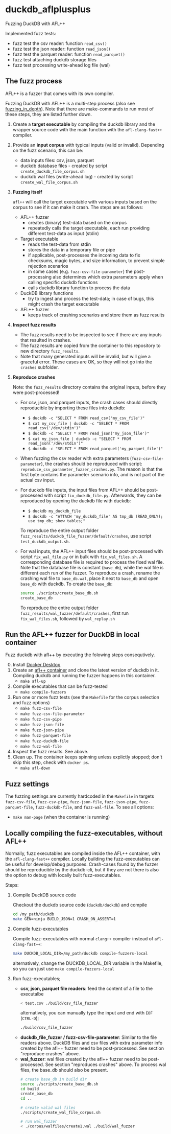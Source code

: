 # duckdb_aflplusplus
Fuzzing DuckDB with AFL++

Implemented fuzz tests:
- fuzz test the csv reader: function `read_csv()`
- fuzz test the json reader: function `read_json()`
- fuzz test the parquet reader: function `read_parquet()`
- fuzz test attaching duckdb storage files
- fuzz test processing write-ahead log file (wal)

## The fuzz process
AFL++ is a fuzzer that comes with its own compiler.

Fuzzing DuckDB with AFL++ is a multi-step process
(also see [fuzzing_in_depth](https://github.com/AFLplusplus/AFLplusplus/blob/stable/docs/fuzzing_in_depth.md#a-selecting-the-best-afl-compiler-for-instrumenting-the-target)). Note that there are make-commands to run most of these steps, they are listed further down.
1. Create a **target executable** by compiling the duckdb library and the wrapper source code with the main function with the `afl-clang-fast++` compiler.
2. Provide an **input corpus** with typical inputs (valid or invalid). Depending on the fuzz scenario, this can be:
    - data inputs files: csv, json, parquet
    - duckdb database files - created by script `create_duckdb_file_corpus.sh`
    - duckdb wal files (write-ahead log) - created by script `create_wal_file_corpus.sh`
3. **Fuzzing itself**

    `afl++` will call the target executable with various inputs based on the corpus to see if it can make it crash. The steps are as follows:
    - AFL++ fuzzer
        - creates (binary) test-data based on the corpus
        - repeatedly calls the target executable, each run providing different test-data as input (stdin)
    - Target executable
        - reads the test-data from stdin
        - stores the data in a temporary file or pipe
        - if applicable, post-processes the incoming data to fix checksums, magic bytes, and size information, to prevent simple rejection scenarios
        - in some cases (e.g. `fuzz-csv-file-parameter`) the post-processing also determines which extra parameters apply when calling specific duckdb functions
        - calls duckdb library function to process the data
    - DuckDB library functions
        - try to ingest and process the test-data; in case of bugs, this might crash the target executable
    - AFL++ fuzzer
        - keeps track of crashing scenarios and store them as fuzz results

4. **Inspect fuzz results**

    - The fuzz results need to be inspected to see if there are any inputs that resulted in crashes.
    - The fuzz results are copied from the container to this repository to new directory `fuzz_results`.
    - Note that many generated inputs will be invalid, but will give a graceful error. These cases are OK, so they will not go into the `crashes` subfolder.

4. **Reproduce crashes**

    Note: the `fuzz_results` directory contains the original inputs, before they were post-processed!
    - For csv, json, and parquet inputs, the crash cases should directly reproducible by importing these files into duckdb:
        - `$ duckdb -c "SELECT * FROM read_csv('my_csv_file')"`
        - `$ cat my_csv_file | duckdb -c "SELECT * FROM read_csv('/dev/stdin')"`
        - `$ duckdb -c "SELECT * FROM read_json('my_json_file')"`
        - `$ cat my_json_file | duckdb -c "SELECT * FROM read_json('/dev/stdin')"`
        - `$ duckdb -c "SELECT * FROM read_parquet('my_parquet_file')"`
    - When fuzzing the csv reader with extra parameters (`fuzz-csv-file-parameter`), the crashes should be reproduced with script: `reproduce_csv_parameter_fuzzer_crashes.py`. The reason is that the first byte contains the parameter scenario info, and is not part of the actual csv input.
    - For duckdb file inputs, the input files from AFL++ should be post-processed with script `fix_duckdb_file.py`. Afterwards, they can be reproduced by opening the duckdb file with duckdb:
        - `$ duckdb my_duckdb_file`
        - `$ duckdb -c "ATTACH 'my_duckdb_file' AS tmp_db (READ_ONLY); use tmp_db; show tables;"`

        To reproduce the entire output folder `fuzz_results/duckdb_file_fuzzer/default/crashes`, use script `test_duckdb_output.sh`.
    - For wal inputs, the AFL++ input files should be post-processed with script `fix_wal_file.py` or in bulk with `fix_wal_files.sh`. A corresponding database file is required to process the fixed wal file. Note that the database file is constant (`base_db`), while the wal file is different each run of the fuzzer.
    To reproduce a crash, rename the crashing wal file to `base_db.wal`, place it next to `base_db` and open `base_db` with duckdb.
        To create the `base_db`:
        ```bash
        source ./scripts/create_base_db.sh
        create_base_db
        ```
        To reproduce the entire output folder `fuzz_results/wal_fuzzer/default/crashes`, first run `fix_wal_files.sh`, followed by `wal_replay.sh`

## Run the AFL++ fuzzer for DuckDB in local container
Fuzz duckdb with afl++ by executing the folowing steps consequtively.

0. Install [Docker Desktop](https://www.docker.com/products/docker-desktop/)
1. Create an [afl++ container](https://hub.docker.com/r/aflplusplus/aflplusplus) and clone the latest version of duckdb in it. Compiling duckdb and running the fuzzer happens in this container.
    - `make afl-up`
2. Compile executables that can be fuzz-tested
    - `make compile-fuzzers`
3. Run one or more fuzz tests (see the `Makefile` for the corpus selection and fuzz options)
    - `make fuzz-csv-file`
    - `make fuzz-csv-file-parameter`
    - `make fuzz-csv-pipe`
    - `make fuzz-json-file`
    - `make fuzz-json-pipe`
    - `make fuzz-parquet-file`
    - `make fuzz-duckdb-file`
    - `make fuzz-wal-file`
4. Inspect the fuzz results. See above.
5. Clean up. The container keeps spinning unless explictly stopped; don't skip this step, check with `docker ps`.
    - `make afl-down`

## Fuzz settings
The fuzzing settings are currently hardcoded in the `Makefile` in targets `fuzz-csv-file`, `fuzz-csv-pipe`, `fuzz-json-file`, `fuzz-json-pipe`, `fuzz-parquet-file`, `fuzz-duckdb-file`, and `fuzz-wal-file`. To see all options:
- `make man-page` (when the container is running)

## Locally compiling the fuzz-executables, without AFL++
Normally, fuzz executables are compiled inside the AFL++ container, with the `afl-clang-fast++` compiler.
Locally building the fuzz-executables can be useful for develop/debug purposes. Crash-cases found by the fuzzer should be reproducible by the duckdb-cli, but if they are not there is also the option to debug with locally built fuzz-executables.

Steps:

1. Compile DuckDB source code

    Checkout the duckdb source code (`duckdb/duckdb`) and compile
    ```bash
    cd /my_path/duckdb
    make GEN=ninja BUILD_JSON=1 CRASH_ON_ASSERT=1
    ```
2. Compile fuzz-executables

    Compile fuzz-executables with normal `clang++` compiler instead of `afl-clang-fast++`:
    ```bash
    make DUCKDB_LOCAL_DIR=/my_path/duckdb compile-fuzzers-local
    ```
    alternatively, change the DUCKDB_LOCAL_DIR variable in the Makefile, so you can just use `make compile-fuzzers-local`

3. Run fuzz-executables;
    - **csv, json, parquet file readers**:
        feed the content of a file to the executalbe
        ```bash
        < test.csv ./build/csv_file_fuzzer
        ```
        alternatively, you can manually type the input and end with `EOF` (`CTRL-D`);
        ```bash
        ./build/csv_file_fuzzer
        ```
    - **duckdb_file_fuzzer / fuzz-csv-file-parameter**:
        Similar to the file readers above. DuckDB files and csv files with extra parameter info created by the afl++ fuzzer need to be post-processed. See section "reproduce crashes" above.
    - **wal_fuzzer**:
        wal files created by the afl++ fuzzer need to be post-processed. See section "reproduces crashes" above.
        To process wal files, the base_db should also be present.
        ```bash
        # create base_db in build dir
        source ./scripts/create_base_db.sh
        cd build
        create_base_db
        cd ..

        # create valid wal files
        ./scripts/create_wal_file_corpus.sh

        # run wal_fuzzer
        < ./corpus/walfiles/create1.wal ./build/wal_fuzzer
        ```
